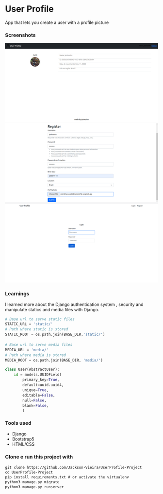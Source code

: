 # User Profile

App that lets you create a user with a profile picture

### Screenshots
![perfil](public/readme/perfil.png)
![register](public/readme/register.png)
![login](public/readme/login.png)

### Learnings

I learned more about the Django authentication system , security and manipulate statics and media files with Django.

```python
# Base url to serve static files
STATIC_URL = 'static/' 
# Path where static is stored
STATIC_ROOT = os.path.join(BASE_DIR,'static/')

# Base url to serve media files
MEDIA_URL = 'media/'
# Path where media is stored
MEDIA_ROOT = os.path.join(BASE_DIR, 'media/')

```
```python
class User(AbstractUser):
    id = models.UUIDField(
        primary_key=True,
        default=uuid.uuid4,
        unique=True,
        editable=False,
        null=False, 
        blank=False,
        )
```

### Tools used
- Django
- Bootstrap5
- HTML/CSS

### Clone e run this project with

```
git clone https://github.com/Jackson-Vieira/UserProfile-Project
cd UserProfile-Project
pip install requirements.txt # or activate the virtualenv
python3 manage.py migrate
python3 manage.py runserver
```